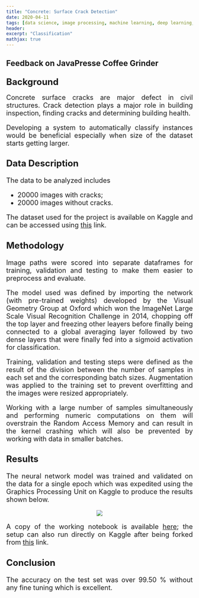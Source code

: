 ```yaml
---
title: "Concrete: Surface Crack Detection"
date: 2020-04-11
tags: [data science, image processing, machine learning, deep learning, supervised learning, classification] 
header:
excerpt: "Classification"
mathjax: true
---
```


## Feedback on JavaPresse Coffee Grinder

<font size="5"><h3>Background</h3></font>

<font size="4"><div style="text-align: justify"><p>Concrete surface cracks are major defect in civil structures. Crack detection plays a major role in building inspection, finding cracks and determining building health.</p>
  
<font size="4"><div style="text-align: justify"><p>Developing a system to automatically classify instances would be beneficial especially when size of the dataset starts getting larger.</p>

<font size="5"><h3>Data Description</h3></font>

<font size="4"><p>The data to be analyzed includes</p>

<ul>
  <li>20000 images with cracks;</li>
  <li>20000 images without cracks.</li>
</ul>

<div style="text-align: justify"><p>The dataset used for the project is available on Kaggle and can be accessed using <a href="https://www.kaggle.com/arunrk7/surface-crack-detection">this</a> link.</p>

<font size="5"><h3>Methodology</h3></font>

<p></p>

<div style="text-align: justify"><p>Image paths were scored into separate dataframes for training, validation and testing to make them easier to preprocess and evaluate.</p>

<div style="text-align: justify"><p>The model used was defined by importing the network (with pre-trained weights) developed by the Visual Geometry Group at Oxford which won the ImageNet Large Scale Visual Recognition Challenge in 2014, chopping off the top layer and freezing other leayers before finally being connected to a global averaging layer followed by two dense layers that were finally fed into a sigmoid activation for classification.</p>
  
<div style="text-align: justify"><p>Training, validation and testing steps were defined as the result of the division between the number of samples in each set and the corresponding batch sizes. Augmentation was applied to the training set to prevent overfitting and the images were resized appropriately.</p>
  
<div style="text-align: justify"><p> Working with a large number of samples simultaneously and performing numeric computations on them will overstrain the Random Access Memory and can result in the kernel crashing which will also be prevented by working with data in smaller batches.</p>
  
<font size="5"><h3>Results</h3></font>

<div style="text-align: justify"><p>The neural network model was trained and validated on the data for a single epoch which was expedited using the Graphics Processing Unit on Kaggle to produce the results shown below.</p>

<div style="text-align: center"><img src="{{ site.url }}{{ site.baseurl }}/assets/images/cscd/cscd_1.jpg">
  
<p></p>
  
<div style="text-align: justify"><p>A copy of the working notebook is available <a href="https://github.com/gopalrahulrg/gopalrahulrg.github.io/blob/master/assets/books/cscd/rg-cscd_11_04_2020.ipynb">here</a>; the setup can also run directly on Kaggle after being forked from <a href="https://www.kaggle.com/gopalrahulrg/oxfordnet-flow-batch-processing">this</a> link.</p>
  
<p></p>

<font size="5"><h3>Conclusion</h3></font>

<div style="text-align: justify"><p>The accuracy on the test set was over 99.50 % without any fine tuning which is excellent.</p>
